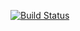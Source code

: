 [![Build Status](https://travis-ci.com/WojciechMigda/SIMD-MT.svg?branch=master)](https://travis-ci.com/WojciechMigda/SIMD-MT)
